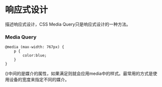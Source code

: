 # 响应式设计

描述响应式设计，CSS Media Query只是响应式设计的一种方法。

### Media Query

```@css
@media (max-width: 767px) {
	p {
		color:blue;
	}
}
```
()中间的是媒介的属性，如果满足则就会应用media中的样式。最常用的方式是使用设备的宽度来指定不同的媒介。
